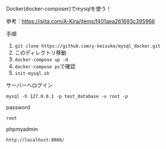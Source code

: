 Docker(docker-composer)でmysqlを使う！

参考：https://qiita.com/A-Kira/items/f401aea261693c395966

手順
1. `git clone https://github.com/y-keisuke/mysql_docker.git`
2. このディレクトリ移動
3. `docker-compose up -d`
4. `docker-compose ps`で確認
5. `init-mysql.sh`  

サーバーへログイン
```
mysql -h 127.0.0.1 -p test_database -u root -p
```
password
```
root
```

phpmyadmin
```$xslt
http://localhost:8080/
```